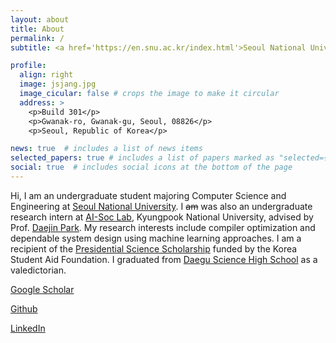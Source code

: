 ```yaml
---
layout: about
title: About
permalink: /
subtitle: <a href='https://en.snu.ac.kr/index.html'>Seoul National University</a>. <a href='https://cse.snu.ac.kr/en'>Deptartment of Computer Science and Engineering</a>

profile:
  align: right
  image: jsjang.jpg
  image_cicular: false # crops the image to make it circular
  address: >
    <p>Build 301</p>
    <p>Gwanak-ro, Gwanak-gu, Seoul, 08826</p>
    <p>Seoul, Republic of Korea</p>

news: true  # includes a list of news items
selected_papers: true # includes a list of papers marked as "selected={true}"
social: true  # includes social icons at the bottom of the page
---
```


Hi, I am an undergraduate student majoring Computer Science and Engineering at [Seoul National University](https://en.snu.ac.kr/index.html). I ~~am~~ was also an undergraduate research intern at [AI-Soc Lab](https://ai-soc.github.io/index.html), Kyungpook National University, advised by Prof. [Daejin Park](https://ai-soc.github.io/l_professor.html). My research interests include compiler optimization and dependable system design using machine learning approaches. I am a recipient of the [Presidential Science Scholarship](https://www.kosaf.go.kr/ko/scholar.do?pg=scholarship05_05_01) funded by the Korea Student Aid Foundation. I graduated from [Daegu Science High School](http://www.ts.hs.kr/) as a valedictorian.

[Google Scholar](https://scholar.google.com/citations?user=l6QbUegAAAAJ&hl=en)

[Github](https://github.com/jschang0215)

[LinkedIn](https://www.linkedin.com/in/juneseo-chang-477670180/)
